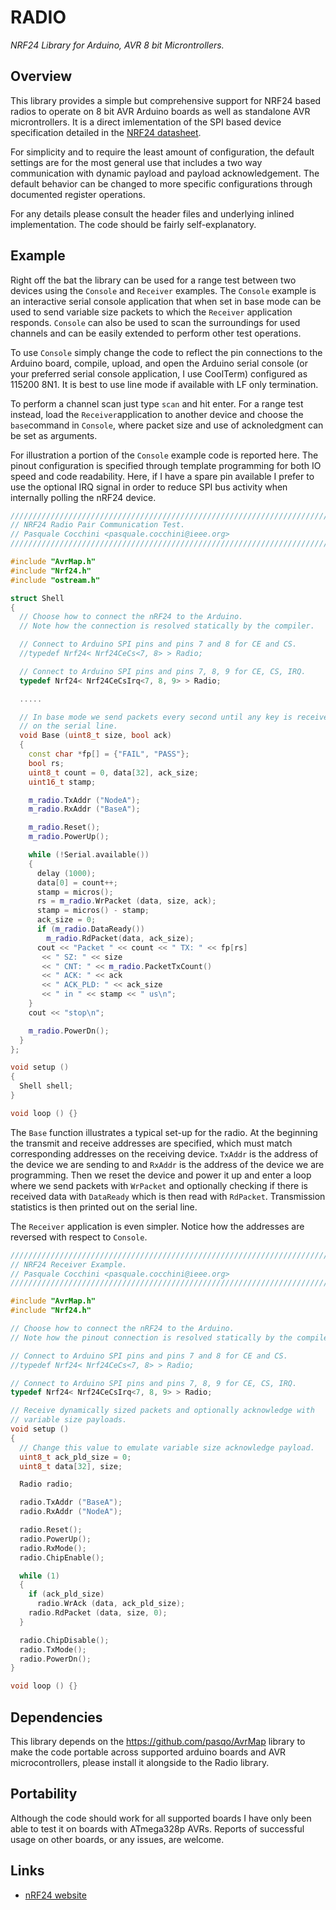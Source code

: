 # RADIO
*NRF24 Library for Arduino, AVR 8 bit Microntrollers.*

## Overview
This library provides a simple but comprehensive support for NRF24 based radios to operate on 8 bit AVR Arduino boards as well as standalone AVR microntrollers.
It is a direct imlementation of the SPI based device specification detailed in the [NRF24 datasheet](https://www.nordicsemi.com/eng/Products/2.4GHz-RF/nRF24L01P).

For simplicity and to require the least amount of configuration, the default settings are for the most general use that includes a two way communication with dynamic payload and payload acknowledgement. The default behavior can be changed to more specific configurations through documented register operations.

For any details please consult the header files and underlying inlined implementation. The code should be fairly self-explanatory.

## Example
Right off the bat the library can be used for a range test between two devices using the `Console` and `Receiver` examples. The `Console` example is an interactive serial console application that when set in base mode can be used to send variable size packets to which the `Receiver` application responds. `Console` can also be used to scan the surroundings for used channels and can be easily extended to perform other test operations.

To use `Console` simply change the code to reflect the pin connections to the Arduino board, compile, upload, and open the Arduino serial console (or your preferred serial console application, I use CoolTerm) configured as 115200 8N1. It is best to use line mode if available with LF only termination.

To perform a channel scan just type `scan` and hit enter.
For a range test instead, load the `Receiver`application to another device and choose the `base`command in `Console`, where packet size and use of acknoledgment can be set as arguments.

For illustration a portion of the `Console` example code is reported here.
The pinout configuration is specified through template programming for both IO speed and code readability. Here, if I have a spare pin available I prefer to use the optional IRQ signal in order to reduce SPI bus activity when internally polling the nRF24 device.
```cpp
//////////////////////////////////////////////////////////////////////////////
// NRF24 Radio Pair Communication Test.
// Pasquale Cocchini <pasquale.cocchini@ieee.org>
//////////////////////////////////////////////////////////////////////////////

#include "AvrMap.h"
#include "Nrf24.h"
#include "ostream.h"

struct Shell
{
  // Choose how to connect the nRF24 to the Arduino.
  // Note how the connection is resolved statically by the compiler.

  // Connect to Arduino SPI pins and pins 7 and 8 for CE and CS.
  //typedef Nrf24< Nrf24CeCs<7, 8> > Radio;

  // Connect to Arduino SPI pins and pins 7, 8, 9 for CE, CS, IRQ.
  typedef Nrf24< Nrf24CeCsIrq<7, 8, 9> > Radio;

  .....

  // In base mode we send packets every second until any key is received
  // on the serial line.
  void Base (uint8_t size, bool ack)
  {
    const char *fp[] = {"FAIL", "PASS"};
    bool rs;
    uint8_t count = 0, data[32], ack_size;
    uint16_t stamp;

    m_radio.TxAddr ("NodeA");
    m_radio.RxAddr ("BaseA");

    m_radio.Reset();
    m_radio.PowerUp();

    while (!Serial.available())
    {
      delay (1000);
      data[0] = count++;
      stamp = micros();
      rs = m_radio.WrPacket (data, size, ack);
      stamp = micros() - stamp;
      ack_size = 0;
      if (m_radio.DataReady())
	    m_radio.RdPacket(data, ack_size);
      cout << "Packet " << count << " TX: " << fp[rs] 
	   << " SZ: " << size
	   << " CNT: " << m_radio.PacketTxCount()
	   << " ACK: " << ack
	   << " ACK_PLD: " << ack_size
	   << " in " << stamp << " us\n";
    }
    cout << "stop\n";

    m_radio.PowerDn();
  }
};

void setup ()
{
  Shell shell;
}

void loop () {}
```
The `Base` function illustrates a typical set-up for the radio.
At the beginning the transmit and receive addresses are specified, which must match corresponding addresses on the receiving device. `TxAddr` is the address of the device we are sending to and `RxAddr` is the address of the device we are programming.
Then we reset the device and power it up and enter a loop where we send packets with `WrPacket` and optionally checking if there is received data with `DataReady` which is then read with `RdPacket`.
Transmission statistics is then printed out on the serial line.

The `Receiver` application is even simpler.
Notice how the addresses are reversed with respect to `Console`.
```cpp
//////////////////////////////////////////////////////////////////////////////
// NRF24 Receiver Example.
// Pasquale Cocchini <pasquale.cocchini@ieee.org>
//////////////////////////////////////////////////////////////////////////////

#include "AvrMap.h"
#include "Nrf24.h"

// Choose how to connect the nRF24 to the Arduino.
// Note how the pinout connection is resolved statically by the compiler.

// Connect to Arduino SPI pins and pins 7 and 8 for CE and CS.
//typedef Nrf24< Nrf24CeCs<7, 8> > Radio;

// Connect to Arduino SPI pins and pins 7, 8, 9 for CE, CS, IRQ.
typedef Nrf24< Nrf24CeCsIrq<7, 8, 9> > Radio;

// Receive dynamically sized packets and optionally acknowledge with 
// variable size payloads.
void setup ()
{
  // Change this value to emulate variable size acknowledge payload.
  uint8_t ack_pld_size = 0;
  uint8_t data[32], size;

  Radio radio;

  radio.TxAddr ("BaseA");
  radio.RxAddr ("NodeA");

  radio.Reset();
  radio.PowerUp();
  radio.RxMode();
  radio.ChipEnable();

  while (1)
  {
    if (ack_pld_size)
      radio.WrAck (data, ack_pld_size);
    radio.RdPacket (data, size, 0);
  }

  radio.ChipDisable();
  radio.TxMode();
  radio.PowerDn();
}

void loop () {}
```

## Dependencies
This library depends on the https://github.com/pasqo/AvrMap library to make the code portable across supported arduino boards and AVR microcontrollers, please install it alongside to the Radio library.

## Portability
Although the code should work for all supported boards I have only been able to test it on boards with ATmega328p AVRs.
Reports of successful usage on other boards, or any issues, are welcome.

## Links
- [nRF24 website](https://www.nordicsemi.com/eng/Products/2.4GHz-RF/nRF24L01P)

